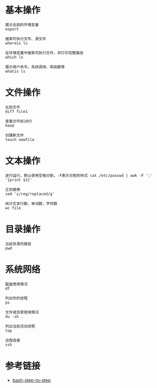 # 基本操作
```
展示全部的环境变量
export
```

```
搜索可执行文件、源文件 
whereis ls
```

```
在环境变量中搜索可执行文件，并打印完整路径 
which ls
```

```
展示用户命令，系统调用、库函数等 
whatis ls
```

# 文件操作
```
比较文件
diff file1
```

```
查看文件前10行 
head
```

```
创建新文件 
touch newfile
```

# 文本操作
```
逐行运行，默认使用空格分割，-F表示分割的样式 cat /etc/passwd | awk -F ':' '{print $1}'
```

```
正则替换 
sed 's/reg/replaced/g'
```

```
统计文本行数，单词数，字符数 
wc file
```

# 目录操作
```
当前目录的路径 
pwd
```

# 系统网络
```
磁盘使用情况
df
```

```
列出你的进程 
ps
```

```
文件或目录使用情况 
du -sh .
```

```
列出当前活动进程 
top
```

```
远程连接
ssh
```

# 参考链接
- [bash-step-to-step](https://github.com/OMGZui/bash-step-to-step)